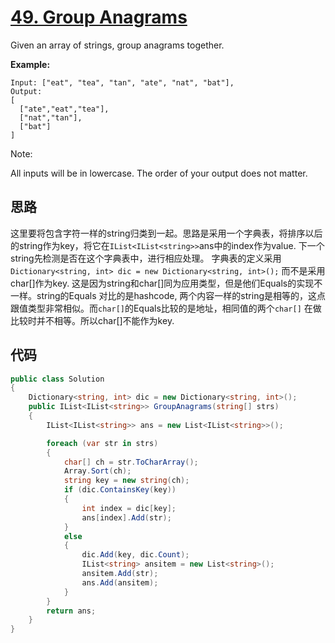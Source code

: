 # [49. Group Anagrams](https://leetcode.com/problems/group-anagrams/)

Given an array of strings, group anagrams together.

 **Example:**

```text
Input: ["eat", "tea", "tan", "ate", "nat", "bat"],
Output:
[
  ["ate","eat","tea"],
  ["nat","tan"],
  ["bat"]
]
```

Note:

All inputs will be in lowercase.
The order of your output does not matter.

## 思路

这里要将包含字符一样的string归类到一起。思路是采用一个字典表，将排序以后的string作为key，将它在`IList<IList<string>>`ans中的index作为value. 下一个string先检测是否在这个字典表中，进行相应处理。
字典表的定义采用`Dictionary<string, int> dic = new Dictionary<string, int>();` 而不是采用char[]作为key. 这是因为string和char[]同为应用类型，但是他们Equals的实现不一样。string的Equals 对比的是hashcode, 两个内容一样的string是相等的，这点跟值类型非常相似。而`char[]`的Equals比较的是地址，相同值的两个`char[]` 在做比较时并不相等。所以char[]不能作为key.

## 代码

```csharp
public class Solution
{
    Dictionary<string, int> dic = new Dictionary<string, int>();
    public IList<IList<string>> GroupAnagrams(string[] strs)
    {
        IList<IList<string>> ans = new List<IList<string>>();

        foreach (var str in strs)
        {
            char[] ch = str.ToCharArray();
            Array.Sort(ch);
            string key = new string(ch);
            if (dic.ContainsKey(key))
            {
                int index = dic[key];
                ans[index].Add(str);
            }
            else
            {
                dic.Add(key, dic.Count);
                IList<string> ansitem = new List<string>();
                ansitem.Add(str);
                ans.Add(ansitem);
            }
        }
        return ans;
    }
}
```
